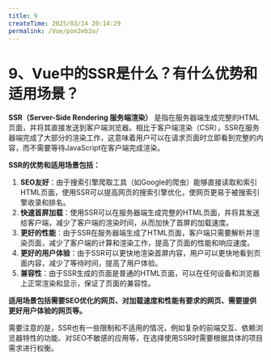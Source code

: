 ```yaml
---
title: 9
createTime: 2025/03/14 20:14:29
permalink: /Vue/pon2eb2o/
---
```

# 9、Vue中的SSR是什么？有什么优势和适用场景？

**SSR（Server-Side Rendering 服务端渲染）** 是指在服务器端生成完整的HTML页面，并将其直接发送到客户端浏览器。相比于客户端渲染（CSR），SSR在服务器端完成了大部分的渲染工作，这意味着用户可以在请求页面时立即看到完整的内容，而不需要等待JavaScript在客户端完成渲染。

**SSR的优势和适用场景包括：**

1. **SEO友好**：由于搜索引擎爬取工具（如Google的爬虫）能够直接读取和索引HTML页面，使用SSR可以提高网页的搜索引擎优化，使网页更易于被搜索引擎收录和排名。
2. **快速首屏加载**：使用SSR可以在服务器端生成完整的HTML页面，并将其发送给客户端，减少了客户端的渲染时间，从而加快了首屏的加载速度。
3. **更好的性能**：由于SSR在服务器端生成了HTML页面，客户端只需要解析并渲染页面，减少了客户端的计算和渲染工作，提高了页面的性能和响应速度。
4. **更好的用户体验**：由于SSR可以更快地渲染首屏内容，用户可以更快地看到页面内容，减少了等待时间，提高了用户体验。
5. **兼容性**：由于SSR生成的页面是普通的HTML页面，可以在任何设备和浏览器上正常渲染和显示，保证了页面的兼容性。

**适用场景包括需要SEO优化的网页、对加载速度和性能有要求的网页、需要提供更好用户体验的网页等。**

需要注意的是，SSR也有一些限制和不适用的情况，例如复杂的前端交互、依赖浏览器特性的功能、对SEO不敏感的应用等，在选择使用SSR时需要根据具体的项目需求进行权衡。

